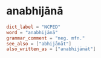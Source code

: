 # anabhijānā

``` toml
dict_label = "NCPED"
word = "anabhijānā"
grammar_comment = "neg. mfn."
see_also = ["abhijānāt"]
also_written_as = ["anabhijānāt"]
```

